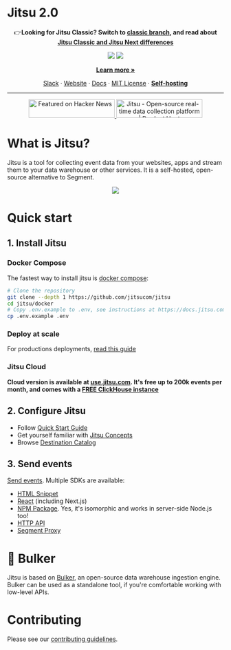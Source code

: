 # Jitsu 2.0

<p align="center">
👉<b>Looking for Jitsu Classic? Switch to 
<a href="https://github.com/jitsucom/jitsu/tree/master">classic branch</a>, and read about <a href="[https://docs.jitsu.com/jitsu-classic](https://jitsu.com/blog/jitsu-next">Jitsu Classic and Jitsu Next differences</a></b>
</p>
<p align="center">
<img src="https://github.com/jitsucom/jitsu/blob/newjitsu/.readme-assets/github-hero-light-mode.png?raw=true#gh-light-mode-only" />
<img src="https://github.com/jitsucom/jitsu/blob/newjitsu/.readme-assets/github-hero-dark-mode.png?raw=true#gh-dark-mode-only" />
</p>
<p align="center">
<b><a href="https://jitsu.com">Learn more »</a></b> 
</p>
<p align="center">
<a href="https://jitsu.com/slack">Slack</a> · <a href="https://jitsu.com/">Website</a> · <a href="https://docs.jitsu.com">Docs</a> · <a href="https://github.com/jitsucom/jitsu/blob/newjitsu/LICENSE">MIT License</a> · <b><a href="https://docs.jitsu.com/self-hosting">Self-hosting</a></b>
</p>

---
<p align="center">

<a href="https://news.ycombinator.com/item?id=29106082">
  <img
    style="width: 200px; height: 43px;" width="200" height="43"
    alt="Featured on Hacker News"
    src="https://hackernews-badge.vercel.app/api?id=29106082"
  />
</a>
<a href="https://www.producthunt.com/posts/jitsu-2?utm_source=badge-featured&utm_medium=badge&utm_souce=badge-jitsu&#0045;2" target="_blank"><img src="https://api.producthunt.com/widgets/embed-image/v1/featured.svg?post_id=297526&theme=neutral" alt="Jitsu - Open&#0045;source&#0032;real&#0045;time&#0032;data&#0032;collection&#0032;platform | Product Hunt" style="width: 200px; height: 43px;" width="200" height="43" /></a>
</p>

# What is Jitsu?

Jitsu is a tool for collecting event data from your websites, apps and stream them to your data warehouse or other services.
It is a self-hosted, open-source alternative to Segment.

<p align="center">
<img src="https://github.com/jitsucom/jitsu/blob/newjitsu/.readme-assets/overview-screenshot.png?raw=true">
</p>

# Quick start

## 1. Install Jitsu

### Docker Compose

The fastest way to install jitsu is [docker compose](https://docs.jitsu.com/self-hosting/quick-start):

```bash
# Clone the repository
git clone --depth 1 https://github.com/jitsucom/jitsu
cd jitsu/docker
# Copy .env.example to .env, see instructions at https://docs.jitsu.com/self-hosting/quick-start#edit-env-file
cp .env.example .env
```

### Deploy at scale

For productions deployments, [read this guide](https://docs.jitsu.com/self-hosting/production-deployment)

### Jitsu Cloud

**Cloud version is available at [use.jitsu.com](https://use.jitsu.com). It's free up to 200k events per month, and
comes with a [FREE ClickHouse instance](https://next.jitsu.com/features/clickhouse)**

## 2. Configure Jitsu

* Follow [Quick Start Guide](https://docs.jitsu.com/)
* Get yourself familiar with [Jitsu Concepts](https://docs.jitsu.com/concepts)
* Browse [Destination Catalog](https://next.jitsu.com/integrations/destinations)

## 3. Send events

[Send events](https://docs.jitsu.com/sending-data/). Multiple SDKs are available:

* [HTML Snippet](https://docs.jitsu.com/sending-data/html)
* [React](https://docs.jitsu.com/sending-data/react) (including Next.js)
* [NPM Package](https://docs.jitsu.com/sending-data/npm). Yes, it's isomorphic and works in server-side Node.js too!
* [HTTP API](https://docs.jitsu.com/sending-data/http)
* [Segment Proxy](https://docs.jitsu.com/sending-data/segment-proxy)

# 🚚 Bulker

Jitsu is based on [Bulker](https://github.com/jitsucom/bulker), an open-source data warehouse ingestion engine. 
Bulker can be used as a standalone tool, if you're comfortable working with low-level APIs.

# Contributing

Please see our [contributing guidelines](CONTRIBUTING.md).












